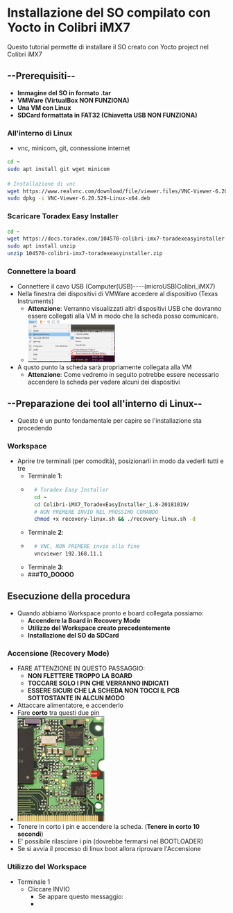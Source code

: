 # Installazione del SO compilato con Yocto in Colibri iMX7
Questo tutorial permette di installare il SO creato con Yocto project nel Colibri iMX7

## --**Prerequisiti**--
- **Immagine del SO in formato .tar**
- **VMWare (VirtualBox NON FUNZIONA)**
- **Una VM con Linux**
- **SDCard formattata in FAT32 (Chiavetta USB NON FUNZIONA)**

### All'interno di Linux
- vnc, minicom, git, connessione internet
```bash
cd ~
sudo apt install git wget minicom 

# Installazione di vnc
wget https://www.realvnc.com/download/file/viewer.files/VNC-Viewer-6.20.529-Linux-x64.deb
sudo dpkg -i VNC-Viewer-6.20.529-Linux-x64.deb
```

### Scaricare Toradex Easy Installer
```bash
cd ~
wget https://docs.toradex.com/104570-colibri-imx7-toradexeasyinstaller.zip
sudo apt install unzip 
unzip 104570-colibri-imx7-toradexeasyinstaller.zip
```

### Connettere la board
- Connettere il cavo USB  (Computer(USB)----(microUSB)Colibri_iMX7)
- Nella finestra dei dispositivi di VMWare accedere al dispositivo (Texas Instruments)
    - **Attenzione**: Verranno visualizzati altri dispositivi USB che dovranno essere collegati alla VM in modo che la scheda posso comunicare.
    - <img src="CatturaDispositiviUSB_VM.PNG" width="200">
- A qusto punto la scheda sarà propriamente collegata alla VM
    - **Attenzione**: Come vedremo in seguito potrebbe essere necessario accendere la scheda per vedere alcuni dei dispositivi

## --**Preparazione dei tool all'interno di Linux**--
- Questo è un punto fondamentale per capire se l'installazione sta procedendo

### Workspace
- Aprire tre terminali (per comodità), posizionarli in modo da vederli tutti e tre
    - Terminale **1**:
    - ```bash
        # Toradex Easy Installer
        cd ~
        cd Colibri-iMX7_ToradexEasyInstaller_1.8-20181019/
        # NON PREMERE INVIO NEL PROSSIMO COMANDO
        chmod +x recovery-linux.sh && ./recovery-linux.sh -d
      ```
    - Terminale **2**:
    - ```bash
        # VNC, NON PREMERE invio alla fine
        vncviewer 192.168.11.1
      ```
    - Terminale **3**:
    - ###**TO_DOOOO**

## Esecuzione della procedura
- Quando abbiamo Workspace pronto e board collegata possiamo:
    - **Accendere la Board in Recovery Mode**
    - **Utilizzo del Workspace creato precedentemente**
    - **Installazione del SO da SDCard**

### Accensione (Recovery Mode)
- FARE ATTENZIONE IN QUESTO PASSAGGIO:
    - **NON FLETTERE TROPPO LA BOARD**
    - **TOCCARE SOLO I PIN CHE VERRANNO INDICATI**
    - **ESSERE SICURI CHE LA SCHEDA NON TOCCI IL PCB SOTTOSTANTE IN ALCUN MODO**
- Attaccare alimentatore, e accenderlo
- Fare **corto** tra questi due pin
- <img src="imx7.jpg" width="200">
- Tenere in corto i pin e accendere la scheda. (**Tenere in corto 10 secondi**)
- E' possibile rilasciare i pin (dovrebbe fermarsi nel BOOTLOADER)
- Se si avvia il processo di linux boot allora riprovare l'Accensione

### Utilizzo del Workspace
- Terminale 1
    - Cliccare INVIO
        - Se appare questo messaggio:
        - 

